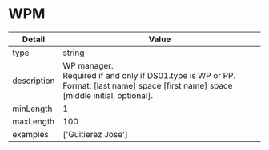# WPM
| Detail | Value |
| ------ | ----- |
| type | string |
| description | WP manager.<br/> Required if and only if DS01.type is WP or PP.<br/> Format: [last name] space [first name] space [middle initial, optional]. |
| minLength | 1 |
| maxLength | 100 |
| examples | ['Guitierez Jose'] |
